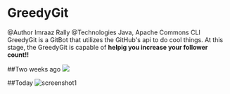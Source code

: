 # GreedyGit
@Author Imraaz Rally
@Technologies Java, Apache Commons CLI
GreedyGit is a GitBot that utilizes the GitHub's api to do cool things. 
At this stage, the GreedyGit is capable of **helpig you increase your follower count!!**

##Two weeks ago 
<img src="https://github.com/imraazrally/GreedyGit/blob/master/screenshots/86.PNG"/>

##Today 
![screenshot1](https://github.com/imraazrally/GreedyGit/blob/master/screenshots/125.PNG) 
